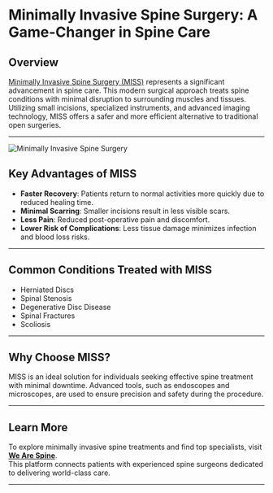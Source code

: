 # Minimally Invasive Spine Surgery: A Game-Changer in Spine Care

## Overview
[Minimally Invasive Spine Surgery (MISS)](https://wearespine.in/minimally-invasive-spine-surgery/) represents a significant advancement in spine care. This modern surgical approach treats spine conditions with minimal disruption to surrounding muscles and tissues. Utilizing small incisions, specialized instruments, and advanced imaging technology, MISS offers a safer and more efficient alternative to traditional open surgeries.

---
![Minimally Invasive Spine Surgery](https://wearespine.in/wp-content/uploads/2024/12/MISS-600x523.jpeg)  


## Key Advantages of MISS

- **Faster Recovery**: Patients return to normal activities more quickly due to reduced healing time.  
- **Minimal Scarring**: Smaller incisions result in less visible scars.  
- **Less Pain**: Reduced post-operative pain and discomfort.  
- **Lower Risk of Complications**: Less tissue damage minimizes infection and blood loss risks.  

---

## Common Conditions Treated with MISS

- Herniated Discs  
- Spinal Stenosis  
- Degenerative Disc Disease  
- Spinal Fractures  
- Scoliosis  

---

## Why Choose MISS?

MISS is an ideal solution for individuals seeking effective spine treatment with minimal downtime. Advanced tools, such as endoscopes and microscopes, are used to ensure precision and safety during the procedure.  

---

## Learn More  
To explore minimally invasive spine treatments and find top specialists, visit **[We Are Spine](https://wearespine.in)**.  
This platform connects patients with experienced spine surgeons dedicated to delivering world-class care.  

---  


